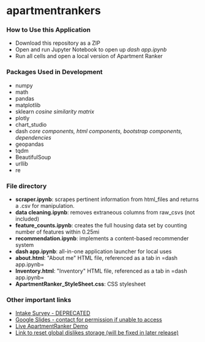 # apartmentrankers

### How to Use this Application
* Download this repository as a ZIP
* Open and run Jupyter Notebook to open up _dash app.ipynb_
* Run all cells and open a local version of Apartment Ranker

### Packages Used in Development
* numpy
* math
* pandas
* matplotlib
* sklearn _cosine similarity matrix_
* plotly
* chart_studio
* dash _core components, html components, bootstrap components, dependencies_
* geopandas
* tqdm
* BeautifulSoup
* urllib
* re

### File directory

* **scraper.ipynb**: scrapes pertinent information from html_files and returns a .csv for manipulation.
* **data cleaning.ipynb**: removes extraneous columns from raw_csvs (not included)
* **feature_counts.ipynb**: creates the full housing data set by counting number of features within 0.25mi
* **recommendation.ipynb**: implements a content-based recommender system
* **dash app.ipynb**: all-in-one application launcher for local uses
* **about.html**: "About me" HTML file, referenced as a tab in =dash app.ipynb=
* **Inventory.html**: "Inventory" HTML file, referenced as a tab in =dash app.ipynb=
* **ApartmentRanker_StyleSheet.css**: CSS stylesheet

### Other important links

* [Intake Survey  - DEPRECATED](https://forms.gle/TmWuWb6TuArVTLDj7)
* [Google Slides - contact for permission if unable to access](https://docs.google.com/presentation/d/1vpxccPpUaReHke6-mVpZjPjLkYvdAIEnlHFjYCKY5mg/edit#slide=id.g773400c8be_2_132)
* [Live ApartmentRanker Demo](http://apartmentranker.herokuapp.com/)
* [Link to reset global dislikes storage (will be fixed in later release\)](http://apartmentranker.herokuapp.com/reset/)


